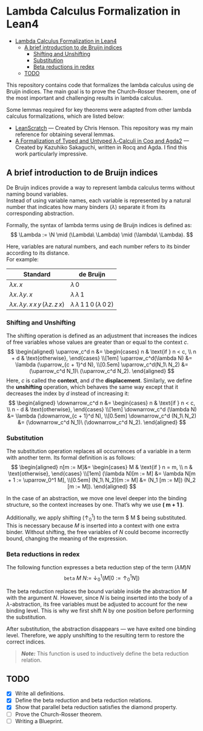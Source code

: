 # Lambda Calculus Formalization in Lean4

- [Lambda Calculus Formalization in Lean4](#lambda-calculus-formalization-in-lean4)
  - [A brief introduction to de Bruijn indices](#a-brief-introduction-to-de-bruijn-indices)
    - [Shifting and Unshifting](#shifting-and-unshifting)
    - [Substitution](#substitution)
    - [Beta reductions in redex](#beta-reductions-in-redex)
  - [TODO](#todo)

This repository contains code that formalizes the lambda calculus using de Bruijn indices. The main goal is to prove the Church–Rosser theorem, one of the most important and challenging results in lambda calculus.

Some lemmas required for key theorems were adapted from other lambda calculus formalizations, which are listed below:

- [LeanScratch](https://github.com/chenson2018/LeanScratch) — Created by Chris Henson. This repository was my main reference for obtaining several lemmas.  
- [A Formalization of Typed and Untyped λ-Calculi in Coq and Agda2](https://github.com/pi8027/lambda-calculus) — Created by Kazuhiko Sakaguchi, written in Rocq and Agda. I find this work particularly impressive.

## A brief introduction to de Bruijn indices

De Bruijn indices provide a way to represent lambda calculus terms without naming bound variables.  
Instead of using variable names, each variable is represented by a natural number that indicates how many binders ($\lambda$) separate it from its corresponding abstraction.

Formally, the syntax of lambda terms using de Bruijn indices is defined as:
$$
    \Lambda := \N \mid (\Lambda\ \Lambda) \mid (\lambda\ \Lambda).
$$

Here, variables are natural numbers, and each number refers to its binder according to its distance.  
For example:

| Standard                                                     | de Bruijn                                           |
| ------------------------------------------------------------ | --------------------------------------------------- |
| $\lambda x.\, x$                                             | $\lambda\, 0$                                       |
| $\lambda x.\, \lambda y.\, x$                                | $\lambda\, \lambda\, 1$                             |
| $\lambda x.\, \lambda y.\, x\, x\, y\, (\lambda z.\, z\, x)$ | $\lambda\, \lambda\, 1\, 1\, 0\, (\lambda\, 0\, 2)$ |

### Shifting and Unshifting

The shifting operation is defined as an adjustment that increases the indices of free variables whose values are greater than or equal to the context $c$.
$$
\begin{aligned}
    \uparrow_c^d n &=
    \begin{cases}
        n & \text{if } n < c, \\
        n + d & \text{otherwise},
    \end{cases} \\[1em]
    \uparrow_c^d(\lambda N) &= \lambda (\uparrow_{c + 1}^d N), \\[0.5em]
    \uparrow_c^d(N_1\ N_2) &= (\uparrow_c^d N_1)\ (\uparrow_c^d N_2).
\end{aligned}
$$
Here, $c$ is called the **context**, and $d$ the **displacement**.
Similarly, we define the **unshifting** operation, which behaves the same way except that it decreases the index by $d$ instead of increasing it:
$$
\begin{aligned}
    \downarrow_c^d n &=
    \begin{cases}
        n & \text{if } n < c, \\
        n - d & \text{otherwise},
    \end{cases} \\[1em]
    \downarrow_c^d (\lambda N) &= \lambda (\downarrow_{c + 1}^d N), \\[0.5em]
    \downarrow_c^d (N_1\ N_2) &= (\downarrow_c^d N_1)\ (\downarrow_c^d N_2).
\end{aligned}
$$

### Substitution

The substitution operation replaces all occurrences of a variable in a term with another term. Its formal definition is as follows:
$$
\begin{aligned}
    n[m := M]&=
    \begin{cases}
        M & \text{if } n = m, \\
        n & \text{otherwise},
    \end{cases} \\[1em]
    (\lambda N)[m := M] &= \lambda N[m + 1 := \uparrow_0^1 M], \\[0.5em]
    (N_1\ N_2)[m := M] &= (N_1 [m := M]) (N_2 [m := M]).
\end{aligned}
$$

In the case of an abstraction, we move one level deeper into the binding structure, so the context increases by one. That’s why we use **\( m + 1 \)**.

Additionally, we apply shifting ($\uparrow_0^1$) to the term $ M $ being substituted. This is necessary because $M$ is inserted into a context with one extra binder. Without shifting, the free variables of $N$ could become incorrectly bound, changing the meaning of the expression.  

### Beta reductions in redex

The following function expresses a beta reduction step of the term $(\lambda M) N$
$$
\texttt{beta}\ M\  N := \ \downarrow_0^1 (M[0 := \uparrow_0^1 N])
$$

The beta reduction replaces the bound variable inside the abstraction $M$ with the argument $N$. However, since $N$ is being inserted into the body of a $\lambda$-abstraction, its free variables must be adjusted to account for the new binding level. This is why we first shift $N$ by one position before performing the substitution.

After substitution, the abstraction disappears — we have exited one binding level. Therefore, we apply unshifting to the resulting term to restore the correct indices.

> _**Note:**_
> This function is used to inductively define the beta reduction relation.

## TODO

- [x] Write all definitions.
- [x] Define the beta reduction and beta reduction relations.
- [x] Show that parallel beta reduction satisfies the diamond property.
- [ ] Prove the Church-Rosser theorem.
- [ ] Writing a Blueprint.

